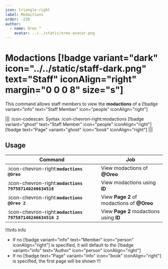```yaml
---
icon: triangle-right
label: Modactions
order: -230
author:
  - name: Oreo ™
    avatar: ../../static/oreo-avatar.png
---
```


# Modactions [!badge variant="dark" icon="../../static/staff-dark.png" text="Staff" iconAlign="right" margin="0 0 0 8" size="s"]

This command allows staff members to view the **modactions** of a [!badge variant="info" text="Staff Member" icon="people" iconAlign="right"]

||| :icon-codescan: Syntax
:icon-chevron-right:modactions [!badge variant="ghost" text="Staff Member" icon="people" iconAlign="right"] [!badge text="Page" variant="ghost" icon="book" iconAlign="right"]
|||

## Usage

| Command                                                   | Job                                        |
| --------------------------------------------------------- | ------------------------------------------ |
| :icon-chevron-right:**`modactions @Oreo`**                | View modactions of **@Oreo**               |
| :icon-chevron-right:**`modactions 797587140246634516`**   | View modactions using **ID**               |
| :icon-chevron-right:**`modactions @Oreo 2`**              | View **Page 2** of modactions of **@Oreo** |
| :icon-chevron-right:**`modactions 797587140246634516 2`** | View **Page 2** modactions using **ID**    |

!!!info Info

- If no [!badge variant="info" text="Member" icon="person" iconAlign="right"] is specified, it will default to the [!badge variant="info" text="Author" icon="person" iconAlign="right"]
- If no [!badge text="Page" variant="info" icon="book" iconAlign="right"] is specified, the first page will be shown
  !!!
